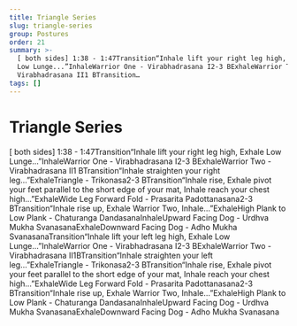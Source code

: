 ```yaml
---
title: Triangle Series
slug: triangle-series
group: Postures
order: 21
summary: >-
  [ both sides] 1:38 - 1:47Transition“Inhale lift your right leg high, Exhale
  Low Lunge...”InhaleWarrior One - Virabhadrasana I2-3 BExhaleWarrior Two -
  Virabhadrasana II1 BTransition…
tags: []
---
```

# Triangle Series

[ both sides] 1:38 - 1:47Transition“Inhale lift your right leg high, Exhale Low Lunge...”InhaleWarrior One - Virabhadrasana I2-3 BExhaleWarrior Two - Virabhadrasana II1 BTransition“Inhale straighten your right leg...”ExhaleTriangle - Trikonasa2-3 BTransition“Inhale rise, Exhale pivot your feet parallel to the short edge of your mat, Inhale reach your chest high...”ExhaleWide Leg Forward Fold - Prasarita Padottanasana2-3 BTransition“Inhale rise up, Exhale Warrior Two, Inhale...”ExhaleHigh Plank to Low Plank - Chaturanga DandasanaInhaleUpward Facing Dog - Urdhva Mukha SvanasanaExhaleDownward Facing Dog - Adho Mukha SvanasanaTransition“Inhale lift your left leg high, Exhale Low Lunge...”InhaleWarrior One - Virabhadrasana I2-3 BExhaleWarrior Two - Virabhadrasana II1BTransition“Inhale straighten your left leg...”ExhaleTriangle - Trikonasa2-3 BTransition“Inhale rise, Exhale pivot your feet parallel to the short edge of your mat, Inhale reach your chest high...”ExhaleWide Leg Forward Fold - Prasarita Padottanasana2-3 BTransition“Inhale rise up, Exhale Warrior Two, Inhale...”ExhaleHigh Plank to Low Plank - Chaturanga DandasanaInhaleUpward Facing Dog - Urdhva Mukha SvanasanaExhaleDownward Facing Dog - Adho Mukha Svanasana
